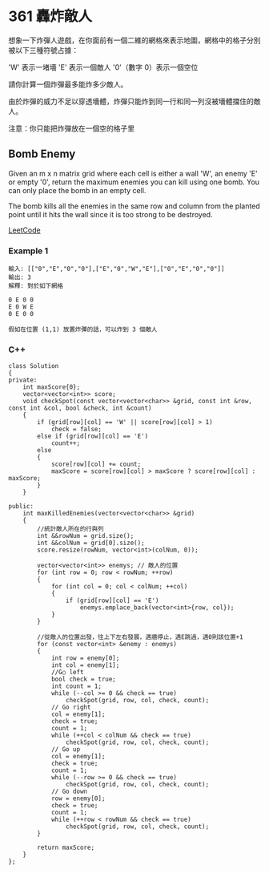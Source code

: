 # 361 轟炸敵人

想象一下炸彈人遊戲，在你面前有一個二維的網格來表示地圖，網格中的格子分別被以下三種符號占據：

'W' 表示一堵墻
'E' 表示一個敵人
'0'（數字 0）表示一個空位

請你計算一個炸彈最多能炸多少敵人。

由於炸彈的威力不足以穿透墻體，炸彈只能炸到同一行和同一列沒被墻體擋住的敵人。

注意：你只能把炸彈放在一個空的格子里

## Bomb Enemy

Given an m x n matrix grid where each cell is either a wall 'W', an enemy 'E' or empty '0', return the maximum enemies you can kill using one bomb. You can only place the bomb in an empty cell.

The bomb kills all the enemies in the same row and column from the planted point until it hits the wall since it is too strong to be destroyed.

[LeetCode](https://leetcode-cn.com/problems/bomb-enemy/)

### Example 1

```
輸入: [["0","E","0","0"],["E","0","W","E"],["0","E","0","0"]]
輸出: 3 
解釋: 對於如下網格

0 E 0 0 
E 0 W E 
0 E 0 0

假如在位置 (1,1) 放置炸彈的話，可以炸到 3 個敵人

```

### C++ 

```
class Solution
{
private:
    int maxScore{0};
    vector<vector<int>> score;
    void checkSpot(const vector<vector<char>> &grid, const int &row, const int &col, bool &check, int &count)
    {
        if (grid[row][col] == 'W' || score[row][col] > 1)
            check = false;
        else if (grid[row][col] == 'E')
            count++;
        else
        {
            score[row][col] += count;
            maxScore = score[row][col] > maxScore ? score[row][col] : maxScore;
        }
    }

public:
    int maxKilledEnemies(vector<vector<char>> &grid)
    {
        //統計敵人所在的行與列
        int &&rowNum = grid.size();
        int &&colNum = grid[0].size();
        score.resize(rowNum, vector<int>(colNum, 0));

        vector<vector<int>> enemys; // 敵人的位置
        for (int row = 0; row < rowNum; ++row)
        {
            for (int col = 0; col < colNum; ++col)
            {
                if (grid[row][col] == 'E')
                    enemys.emplace_back(vector<int>{row, col});
            }
        }

        //從敵人的位置出發，往上下左右發展，遇牆停止，遇E跳過，遇0則該位置+1
        for (const vector<int> &enemy : enemys)
        {
            int row = enemy[0];
            int col = enemy[1];
            //G○ left
            bool check = true;
            int count = 1;
            while (--col >= 0 && check == true)
                checkSpot(grid, row, col, check, count);
            // Go right
            col = enemy[1];
            check = true;
            count = 1;
            while (++col < colNum && check == true)
                checkSpot(grid, row, col, check, count);
            // Go up
            col = enemy[1];
            check = true;
            count = 1;
            while (--row >= 0 && check == true)
                checkSpot(grid, row, col, check, count);
            // Go down
            row = enemy[0];
            check = true;
            count = 1;
            while (++row < rowNum && check == true)
                checkSpot(grid, row, col, check, count);
        }

        return maxScore;
    }
};
```
